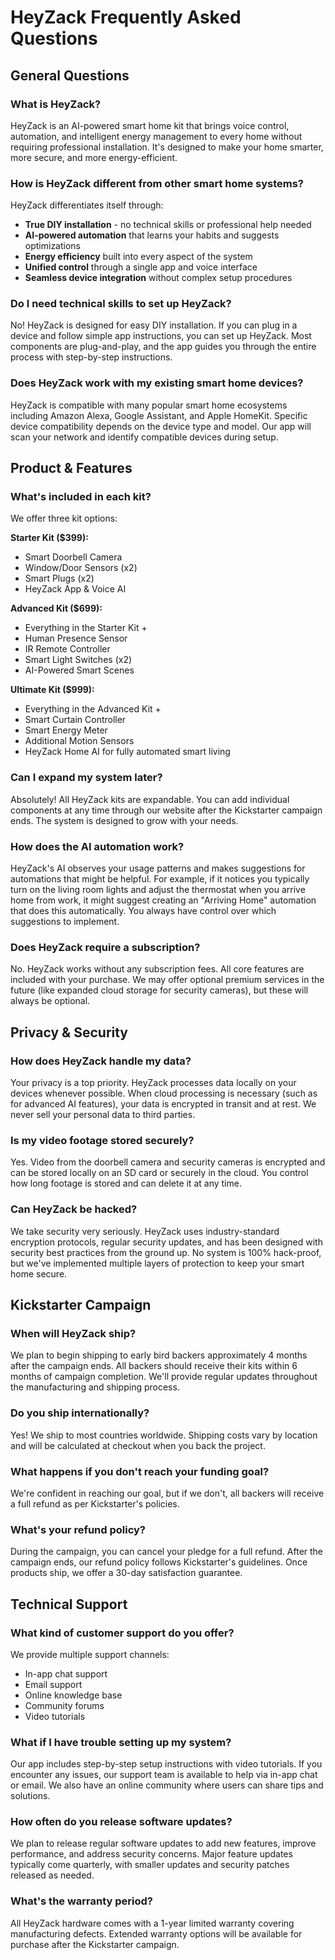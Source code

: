 # HeyZack Frequently Asked Questions

## General Questions

### What is HeyZack?
HeyZack is an AI-powered smart home kit that brings voice control, automation, and intelligent energy management to every home without requiring professional installation. It's designed to make your home smarter, more secure, and more energy-efficient.

### How is HeyZack different from other smart home systems?
HeyZack differentiates itself through:
- **True DIY installation** - no technical skills or professional help needed
- **AI-powered automation** that learns your habits and suggests optimizations
- **Energy efficiency** built into every aspect of the system
- **Unified control** through a single app and voice interface
- **Seamless device integration** without complex setup procedures

### Do I need technical skills to set up HeyZack?
No! HeyZack is designed for easy DIY installation. If you can plug in a device and follow simple app instructions, you can set up HeyZack. Most components are plug-and-play, and the app guides you through the entire process with step-by-step instructions.

### Does HeyZack work with my existing smart home devices?
HeyZack is compatible with many popular smart home ecosystems including Amazon Alexa, Google Assistant, and Apple HomeKit. Specific device compatibility depends on the device type and model. Our app will scan your network and identify compatible devices during setup.

## Product & Features

### What's included in each kit?
We offer three kit options:

**Starter Kit ($399):**
- Smart Doorbell Camera
- Window/Door Sensors (x2)
- Smart Plugs (x2)
- HeyZack App & Voice AI

**Advanced Kit ($699):**
- Everything in the Starter Kit +
- Human Presence Sensor
- IR Remote Controller
- Smart Light Switches (x2)
- AI-Powered Smart Scenes

**Ultimate Kit ($999):**
- Everything in the Advanced Kit +
- Smart Curtain Controller
- Smart Energy Meter
- Additional Motion Sensors
- HeyZack Home AI for fully automated smart living

### Can I expand my system later?
Absolutely! All HeyZack kits are expandable. You can add individual components at any time through our website after the Kickstarter campaign ends. The system is designed to grow with your needs.

### How does the AI automation work?
HeyZack's AI observes your usage patterns and makes suggestions for automations that might be helpful. For example, if it notices you typically turn on the living room lights and adjust the thermostat when you arrive home from work, it might suggest creating an "Arriving Home" automation that does this automatically. You always have control over which suggestions to implement.

### Does HeyZack require a subscription?
No. HeyZack works without any subscription fees. All core features are included with your purchase. We may offer optional premium services in the future (like expanded cloud storage for security cameras), but these will always be optional.

## Privacy & Security

### How does HeyZack handle my data?
Your privacy is a top priority. HeyZack processes data locally on your devices whenever possible. When cloud processing is necessary (such as for advanced AI features), your data is encrypted in transit and at rest. We never sell your personal data to third parties.

### Is my video footage stored securely?
Yes. Video from the doorbell camera and security cameras is encrypted and can be stored locally on an SD card or securely in the cloud. You control how long footage is stored and can delete it at any time.

### Can HeyZack be hacked?
We take security very seriously. HeyZack uses industry-standard encryption protocols, regular security updates, and has been designed with security best practices from the ground up. No system is 100% hack-proof, but we've implemented multiple layers of protection to keep your smart home secure.

## Kickstarter Campaign

### When will HeyZack ship?
We plan to begin shipping to early bird backers approximately 4 months after the campaign ends. All backers should receive their kits within 6 months of campaign completion. We'll provide regular updates throughout the manufacturing and shipping process.

### Do you ship internationally?
Yes! We ship to most countries worldwide. Shipping costs vary by location and will be calculated at checkout when you back the project.

### What happens if you don't reach your funding goal?
We're confident in reaching our goal, but if we don't, all backers will receive a full refund as per Kickstarter's policies.

### What's your refund policy?
During the campaign, you can cancel your pledge for a full refund. After the campaign ends, our refund policy follows Kickstarter's guidelines. Once products ship, we offer a 30-day satisfaction guarantee.

## Technical Support

### What kind of customer support do you offer?
We provide multiple support channels:
- In-app chat support
- Email support
- Online knowledge base
- Community forums
- Video tutorials

### What if I have trouble setting up my system?
Our app includes step-by-step setup instructions with video tutorials. If you encounter any issues, our support team is available to help via in-app chat or email. We also have an online community where users can share tips and solutions.

### How often do you release software updates?
We plan to release regular software updates to add new features, improve performance, and address security concerns. Major feature updates typically come quarterly, with smaller updates and security patches released as needed.

### What's the warranty period?
All HeyZack hardware comes with a 1-year limited warranty covering manufacturing defects. Extended warranty options will be available for purchase after the Kickstarter campaign.
